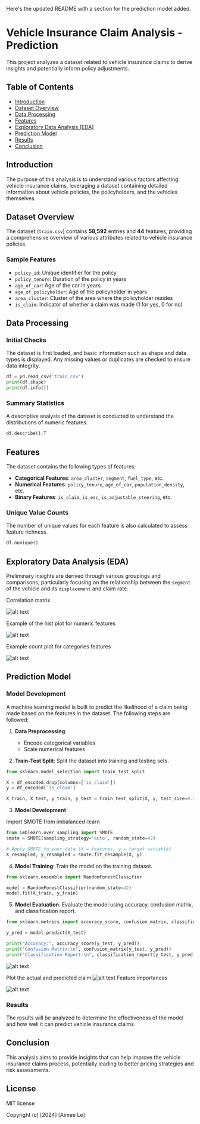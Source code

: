 Here's the updated README with a section for the prediction model added. 
# Vehicle Insurance Claim Analysis - Prediction

This project analyzes a dataset related to vehicle insurance claims to derive insights and potentially inform policy adjustments.

## Table of Contents

- [Introduction](#introduction)
- [Dataset Overview](#dataset-overview)
- [Data Processing](#data-processing)
- [Features](#features)
- [Exploratory Data Analysis (EDA)](#exploratory-data-analysis-eda)
- [Prediction Model](#prediction-model)
- [Results](#results)
- [Conclusion](#conclusion)

## Introduction

The purpose of this analysis is to understand various factors affecting vehicle insurance claims, leveraging a dataset containing detailed information about vehicle policies, the policyholders, and the vehicles themselves.

## Dataset Overview

The dataset (`train.csv`) contains **58,592** entries and **44** features, providing a comprehensive overview of various attributes related to vehicle insurance policies.

### Sample Features

- `policy_id`: Unique identifier for the policy
- `policy_tenure`: Duration of the policy in years
- `age_of_car`: Age of the car in years
- `age_of_policyholder`: Age of the policyholder in years
- `area_cluster`: Cluster of the area where the policyholder resides
- `is_claim`: Indicator of whether a claim was made (1 for yes, 0 for no)

## Data Processing

### Initial Checks

The dataset is first loaded, and basic information such as shape and data types is displayed. Any missing values or duplicates are checked to ensure data integrity.

```python
df = pd.read_csv('train.csv')
print(df.shape)
print(df.info())
```

### Summary Statistics

A descriptive analysis of the dataset is conducted to understand the distributions of numeric features.

```python
df.describe().T
```

## Features

The dataset contains the following types of features:

- **Categorical Features**: `area_cluster`, `segment`, `fuel_type`, etc.
- **Numerical Features**: `policy_tenure`, `age_of_car`, `population_density`, etc.
- **Binary Features**: `is_claim`, `is_esc`, `is_adjustable_steering`, etc.

### Unique Value Counts

The number of unique values for each feature is also calculated to assess feature richness.

```python
df.nunique()
```

## Exploratory Data Analysis (EDA)

Preliminary insights are derived through various groupings and comparisons, particularly focusing on the relationship between the `segment` of the vehicle and its `displacement` and claim rate.

Correlation matrix

![alt text](<img/Screenshot 2024-10-20 at 3.21.23 PM.png>)

Example of the hist plot for numeric features

![alt text](<img/Screenshot 2024-10-20 at 3.22.44 PM.png>)

Example count plot for categories features

![alt text](<img/Screenshot 2024-10-20 at 3.23.47 PM.png>)
## Prediction Model

### Model Development

A machine learning model is built to predict the likelihood of a claim being made based on the features in the dataset. The following steps are followed:

1. **Data Preprocessing**: 
   - Encode categorical variables
   - Scale numerical features

2. **Train-Test Split**: Split the dataset into training and testing sets.

```python
from sklearn.model_selection import train_test_split

X = df_encoded.drop(columns=['is_claim'])
y = df_encoded['is_claim']

X_train, X_test, y_train, y_test = train_test_split(X, y, test_size=0.2, random_state=42)
```

3. **Model Development**

Import SMOTE from imbalanced-learn
```python
from imblearn.over_sampling import SMOTE
smote = SMOTE(sampling_strategy='auto', random_state=42)

# Apply SMOTE to your data (X = features, y = target variable)
X_resampled, y_resampled = smote.fit_resample(X, y)
```

4. **Model Training**: Train the model on the training dataset.

```python
from sklearn.ensemble import RandomForestClassifier

model = RandomForestClassifier(random_state=42)
model.fit(X_train, y_train)
```

5. **Model Evaluation**: Evaluate the model using accuracy, confusion matrix, and classification report.

```python
from sklearn.metrics import accuracy_score, confusion_matrix, classification_report

y_pred = model.predict(X_test)

print("Accuracy:", accuracy_score(y_test, y_pred))
print("Confusion Matrix:\n", confusion_matrix(y_test, y_pred))
print("Classification Report:\n", classification_report(y_test, y_pred))
```
![alt text](<img/Screenshot 2024-10-20 at 3.17.34 PM.png>)

Plot the actual and predicted claim
![alt text](<img/Screenshot 2024-10-20 at 3.17.42 PM.png>)
Feature importances

![alt text](<img/Screenshot 2024-10-20 at 3.17.54 PM.png>)

### Results

The results will be analyzed to determine the effectiveness of the model and how well it can predict vehicle insurance claims.

## Conclusion

This analysis aims to provide insights that can help improve the vehicle insurance claims process, potentially leading to better pricing strategies and risk assessments.

## License

MIT license

Copyright (c) [2024] [Aimee Le]
